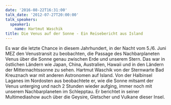 ```yaml
---
date: '2016-08-22T16:31:00'
talk_date: '2012-07-27T20:00:00'
talk_speakers:
  speaker1:
    name: Hartmut Waschik
title: Die Venus auf der Sonne - Ein Reisebericht aus Island
---
```

Es war die letzte Chance in diesem Jahrhundert, in der Nacht vom 5./6. Juni MEZ den Venustransit zu beobachten, die Passage des Nachbarplaneten Venus über die Sonne genau zwischen Erde und unserem Stern. Das war in östlichen Ländern wie Japan, China, Australien, Hawaii und in den Ländern der Mitternachtssonne zu sehen. Hartmut Waschik von der Sternwarte Bad Kreuznach war mit anderen Astronomen auf Island. Von der Halbinsel Laganes im Nordosten aus beobachtete er, wie die Sonne mitsamt der Venus unterging und nach 2 Stunden wieder aufging, immer noch mit unserem Nachbarplaneten im Schlepptau. Er berichtet in seiner Multimediashow auch über die Geysire, Gletscher und Vulkane dieser Insel.